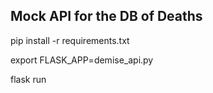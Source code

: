 ## Mock API for the DB of Deaths

pip install -r requirements.txt

export FLASK_APP=demise_api.py

flask run 